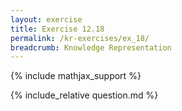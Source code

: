 ```yaml
---
layout: exercise
title: Exercise 12.18
permalink: /kr-exercises/ex_18/
breadcrumb: Knowledge Representation
---
```


{% include mathjax_support %}

<div><i class="arrow-up loader" data-chapter="kr-exercises" data-exercise="ex_18" data-rating="0"></i></div>
{% include_relative question.md %}
